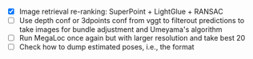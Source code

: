 - [x] Image retrieval re-ranking: SuperPoint + LightGlue + RANSAC
- [ ] Use depth conf or 3dpoints conf from vggt to filterout predictions to take images for bundle adjustment and Umeyama's algorithm
- [ ] Run MegaLoc once again but with larger resolution and take best 20
- [ ] Check how to dump estimated poses, i.e., the format